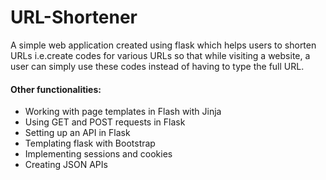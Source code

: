 # URL-Shortener

A simple web application created using flask which helps users to shorten URLs i.e.create codes for various URLs so that while visiting a website, a user can simply use these codes instead of having to type the full URL.

#### Other functionalities:

- Working with page templates in Flash with Jinja
- Using GET and POST requests in Flask
- Setting up an API in Flask
- Templating flask with Bootstrap
- Implementing sessions and cookies
- Creating JSON APIs

